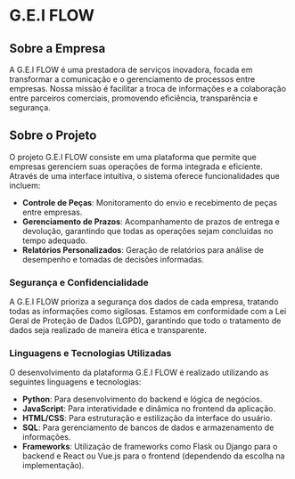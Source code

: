 # G.E.I FLOW

## Sobre a Empresa

A G.E.I FLOW é uma prestadora de serviços inovadora, focada em transformar a comunicação e o gerenciamento de processos entre empresas. Nossa missão é facilitar a troca de informações e a colaboração entre parceiros comerciais, promovendo eficiência, transparência e segurança.

## Sobre o Projeto

O projeto G.E.I FLOW consiste em uma plataforma que permite que empresas gerenciem suas operações de forma integrada e eficiente. Através de uma interface intuitiva, o sistema oferece funcionalidades que incluem:

- **Controle de Peças**: Monitoramento do envio e recebimento de peças entre empresas.
- **Gerenciamento de Prazos**: Acompanhamento de prazos de entrega e devolução, garantindo que todas as operações sejam concluídas no tempo adequado.
- **Relatórios Personalizados**: Geração de relatórios para análise de desempenho e tomadas de decisões informadas.

### Segurança e Confidencialidade

A G.E.I FLOW prioriza a segurança dos dados de cada empresa, tratando todas as informações como sigilosas. Estamos em conformidade com a Lei Geral de Proteção de Dados (LGPD), garantindo que todo o tratamento de dados seja realizado de maneira ética e transparente.

### Linguagens e Tecnologias Utilizadas

O desenvolvimento da plataforma G.E.I FLOW é realizado utilizando as seguintes linguagens e tecnologias:

- **Python**: Para desenvolvimento do backend e lógica de negócios.
- **JavaScript**: Para interatividade e dinâmica no frontend da aplicação.
- **HTML/CSS**: Para estruturação e estilização da interface do usuário.
- **SQL**: Para gerenciamento de bancos de dados e armazenamento de informações.
- **Frameworks**: Utilização de frameworks como Flask ou Django para o backend e React ou Vue.js para o frontend (dependendo da escolha na implementação).



